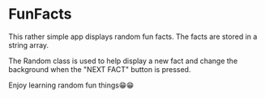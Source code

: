 # FunFacts

This rather simple app displays random fun facts.
The facts are stored in a string array.

The Random class is used to help display a new fact and change the background when the "NEXT FACT" button is pressed.


Enjoy learning random fun things😁😁
